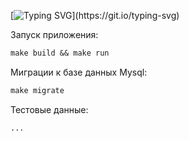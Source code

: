 [![Typing SVG](https://readme-typing-svg.herokuapp.com?color=%2336BCF7&lines=Books+And+Authors+:)](https://git.io/typing-svg)

Запуск приложения:
```diff
make build && make run
```
Миграции к базе данных Mysql:
```diff
make migrate
```
Тестовые данные:
```diff
...
```
